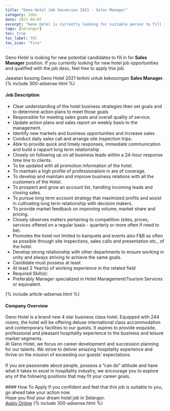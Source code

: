 ```yaml
---
title: "Geno Hotel Job Vacancies 2021 - Sales Manager" 
category: Jobs 
date: 2021-04-07 
excerpt: "Geno Hotel is currently looking for suitable person to fill in the Sales Manager which positioned at Selangor" 
tags: [Selangor] 
toc: true 
toc_label: TOC 
toc_icon: "fire" 
--- 
```


<p>Geno Hotel is looking for new potential candidates to fill in for <b>Sales Manager</b> position. If you currently looking for new hotel job opportunities and qualified with the job desc, feel free to apply this job.
</p>Jawatan kosong Geno Hotel 2021 terkini untuk kekosongan <b>Sales Manager</b>. 
{% include 300-adsense.html %} 
<div><div><h4>Job Description</h4></div><div><div><span><div><ul><li>Clear understanding of the hotel business strategies then set goals and to determine action plans to meet those goals</li><li>Responsible for meeting sales goals and overall quality of service.</li><li>Update action plans and sales report on weekly basis to the management.</li><li>Identify new markets and business opportunities and increase sales</li><li>Conduct daily sales call and arrange site inspection trips.</li><li>Able to provide quick and timely responses, immediate communication and build a rapport long term relationship</li><li>Closely on following up on all business leads within a 24-hour response time line to clients.</li><li>To be updated with all promotion information of the hotel.</li><li>To maintain a high profile of professionalism in are of coverage.</li><li>To develop and maintain and improve business relations with all the customers of the Hotel.</li><li>To prospect and grow an account list, handling incoming leads and closing sales.</li><li>To pursue long term account strategy that maximized profits and assist in cultivating long term relationship with decision makers.</li><li>To provide market feedback on improving volume, market share and pricing.</li><li>Closely observes matters pertaining to competition (sites, prices, services offered on a regular basis - quarterly or more often if need to be).</li><li>Promotes the hotel not limited to banquets and events also F&amp;B as often as possible through site inspections, sales calls and presentation etc., of the hotel.</li><li>Develop strong relationship with other departments to ensure working in unity and always striving to achieve the same goals.</li><li>Candidate must possess at least</li><li>At least 2 Year(s) of working experience in the related field</li><li>Required Skill(s):</li><li>Preferably Manager specialized in Hotel Management/Tourism Services or equivalent.</li></ul></div></span></div></div></div> 
{% include article-adsense.html %} 
<div><div><h4>Company Overview</h4></div><div><div><span><div><div>Geno Hotel is a brand new 4 star business class hotel. Equipped with 244 rooms, the hotel will be offering deluxe international class accommodation and contemporary facilities to our guests.&#160;It aspires to provide exquisite, professional and pleasant hospitality experience to the business and leisure market segments.&#160;</div>
<div>At Geno Hotel, we focus on career development and succession planning for our talents. We strive to deliver amazing hospitality experience and thrive on the mission of exceeding our guests&#8217; expectations.&#160;</div>
<div><br>
If you are passionate about people, possess a &#8220;can do&#8221; attitude and have what it takes to excel in hospitality industry, we encourage you to explore any of the following positions that may fit your career goals.<br>
&#160;</div></div></span></div></div></div> 
#### How To Apply 
If you confident and feel that this job is suitable to you, go ahead take your action now. <br/> 
Hope you find your dream hotel job in Selangor. <br/> 
<a href="https://www.jobstreet.com.my/en/job/sales-manager-4516736?jobId=jobstreet-my-job-4516736" class="btn btn--info" target="_blank" rel="nofollow noopenner">Apply Online</a> 
{% include 300-adsense.html %} 